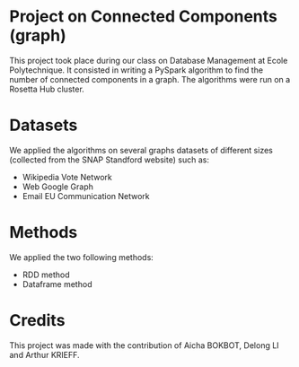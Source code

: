 # Project on Connected Components (graph)
This project took place during our class on Database Management at Ecole Polytechnique. It consisted in writing a PySpark algorithm to find the number of connected components in a graph. The algorithms were run on a Rosetta Hub cluster.

# Datasets
We applied the algorithms on several graphs datasets of different sizes (collected from the SNAP Standford website) such as:
- Wikipedia Vote Network
- Web Google Graph
- Email EU Communication Network

# Methods
We applied the two following methods:
- RDD method
- Dataframe method

# Credits
This project was made with the contribution of Aicha BOKBOT, Delong LI and Arthur KRIEFF.